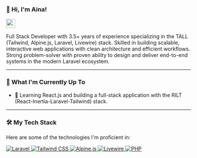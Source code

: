 ### 👋 Hi, I'm Aina!
<img src="https://media.giphy.com/media/hvRJCLFzcasrR4ia7z/giphy.gif" width="25px">

Full Stack Developer with 3.5+ years of experience specializing in the TALL (Tailwind, Alpine.js, Laravel, Livewire) stack. Skilled in building scalable, interactive web applications with clean architecture and efficient workflows. Strong problem-solver with proven ability to design and deliver end-to-end systems in the modern Laravel ecosystem.

---

### 🌱 What I'm Currently Up To

* 🔭 Learning React.js and building a full-stack application with the RILT (React-Inertia-Laravel-Tailwind) stack.

---

### 🛠️ My Tech Stack

Here are some of the technologies I'm proficient in:

<p align="left">
  <a href="https://laravel.com" target="_blank" rel="noreferrer">
    <img src="https://img.shields.io/badge/Laravel-FF2D20?style=for-the-badge&logo=laravel&logoColor=white" alt="Laravel">
  </a>
  <a href="https://tailwindcss.com/" target="_blank" rel="noreferrer">
    <img src="https://img.shields.io/badge/Tailwind_CSS-38B2AC?style=for-the-badge&logo=tailwind-css&logoColor=white" alt="Tailwind CSS">
  </a>
   <a href="https://alpinejs.dev/" target="_blank" rel="noreferrer">
    <img src="https://img.shields.io/badge/Alpine.js-8BC0D0?style=for-the-badge&logo=alpine.js&logoColor=black" alt="Alpine.js">
  </a>
   <a href="https://laravel-livewire.com/" target="_blank" rel="noreferrer">
    <img src="https://img.shields.io/badge/Livewire-4E56A6?style=for-the-badge&logo=livewire&logoColor=white" alt="Livewire">
  </a>
   <a href="https://www.php.net/" target="_blank" rel="noreferrer">
    <img src="https://img.shields.io/badge/PHP-777BB4?style=for-the-badge&logo=php&logoColor=white" alt="PHP">
  </a>
</p>

